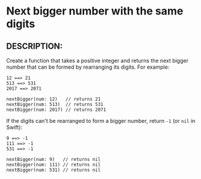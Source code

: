 # Next bigger number with the same digits
## DESCRIPTION:
Create a function that takes a positive integer and returns the next bigger number that can be formed by rearranging its digits. For example:
```
12 ==> 21
513 ==> 531
2017 ==> 2071
```
```
nextBigger(num: 12)   // returns 21
nextBigger(num: 513)  // returns 531
nextBigger(num: 2017) // returns 2071
```
If the digits can't be rearranged to form a bigger number, return `-1` (or `nil` in Swift):
```
9 ==> -1
111 ==> -1
531 ==> -1
```
```
nextBigger(num: 9)   // returns nil
nextBigger(num: 111) // returns nil
nextBigger(num: 531) // returns nil
```

